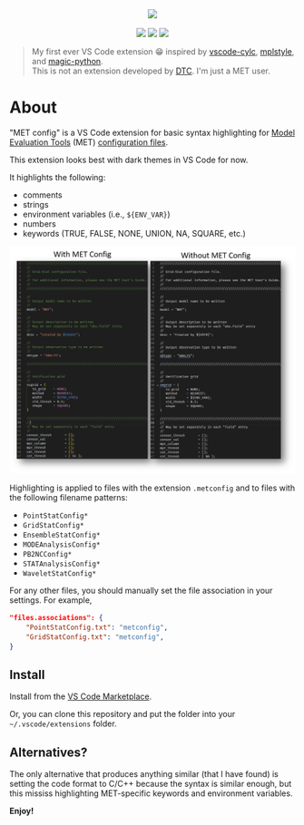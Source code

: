 <div align=center>
<img src="https://github.com/blaylockbk/vscode-metconfig/blob/main/images/metconfig_logo.png?raw=true" width=200px>

<!--Badges-->

<a href="https://github.com/blaylockbk/vscode-metconfig/issues"><img src="https://img.shields.io/github/issues/blaylockbk/vscode-metconfig?color=blue"></a>
<a href="https://marketplace.visualstudio.com/items?itemName=brian-blaylock.metconfig"><img src="https://img.shields.io/visual-studio-marketplace/v/brian-blaylock.metconfig"></a>
<a href="https://marketplace.visualstudio.com/items?itemName=brian-blaylock.metconfig"><img src="https://img.shields.io/visual-studio-marketplace/d/brian-blaylock.metconfig"></a>

<!--(end badges)-->
</div>

> My first ever VS Code extension 😁 inspired by [vscode-cylc](https://github.com/cylc/vscode-cylc), [mplstyle](https://github.com/yy0931/vscode-mplstyle), and [magic-python](https://github.com/MagicStack/MagicPython).  
> This is not an extension developed by [DTC](https://dtcenter.org/community-code/model-evaluation-tools-met). I'm just a MET user.

# About

"MET config" is a VS Code extension for basic syntax highlighting for [Model Evaluation Tools](https://dtcenter.org/community-code/model-evaluation-tools-met) (MET) [configuration files](https://met.readthedocs.io/en/latest/Users_Guide/config_options.html).

This extension looks best with dark themes in VS Code for now.

It highlights the following:

- comments
- strings
- environment variables (i.e., `${ENV_VAR}`)
- numbers
- keywords (TRUE, FALSE, NONE, UNION, NA, SQUARE, etc.)

<img src="https://github.com/blaylockbk/vscode-MET-Config/blob/main/images/screenshots.png?raw=true">

Highlighting is applied to files with the extension `.metconfig` and to files with the following filename patterns:

- `PointStatConfig*`
- `GridStatConfig*`
- `EnsembleStatConfig*`
- `MODEAnalysisConfig*`
- `PB2NCConfig*`
- `STATAnalysisConfig*`
- `WaveletStatConfig*`

For any other files, you should manually set the file association in your settings. For example,

```json
"files.associations": {
    "PointStatConfig.txt": "metconfig",
    "GridStatConfig.txt": "metconfig",
}
```

## Install

Install from the [VS Code Marketplace](https://marketplace.visualstudio.com/items?itemName=brian-blaylock.metconfig).

Or, you can clone this repository and put the folder into your `~/.vscode/extensions` folder.

## Alternatives?

The only alternative that produces anything similar (that I have found) is setting the code format to C/C++ because the syntax is similar enough, but this mississ highlighting MET-specific keywords and environment variables.

**Enjoy!**
